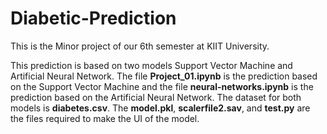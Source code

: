 # Diabetic-Prediction
This is the Minor project of our 6th semester at KIIT University.

This prediction is based on two models Support Vector Machine and Artificial Neural Network.
The file **Project_01.ipynb** is the prediction based on the Support Vector Machine and
the file **neural-networks.ipynb** is the prediction based on the Artificial Neural Network. The dataset for both
models is **diabetes.csv**. The **model.pkl**, **scalerfile2.sav**, and **test.py** are the files required to make the UI of the model.
